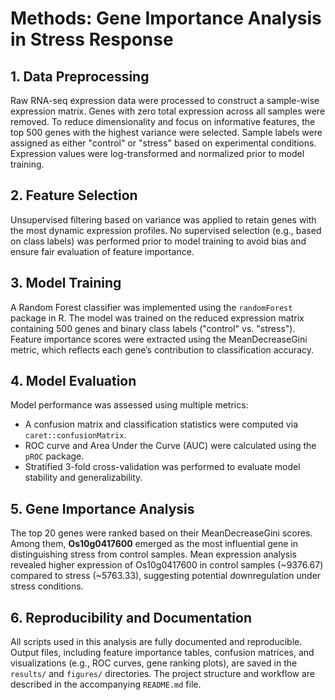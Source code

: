 # Methods: Gene Importance Analysis in Stress Response

## 1. Data Preprocessing

Raw RNA-seq expression data were processed to construct a sample-wise expression matrix. Genes with zero total expression across all samples were removed. To reduce dimensionality and focus on informative features, the top 500 genes with the highest variance were selected. Sample labels were assigned as either "control" or "stress" based on experimental conditions. Expression values were log-transformed and normalized prior to model training.

## 2. Feature Selection

Unsupervised filtering based on variance was applied to retain genes with the most dynamic expression profiles. No supervised selection (e.g., based on class labels) was performed prior to model training to avoid bias and ensure fair evaluation of feature importance.

## 3. Model Training

A Random Forest classifier was implemented using the `randomForest` package in R. The model was trained on the reduced expression matrix containing 500 genes and binary class labels ("control" vs. "stress"). Feature importance scores were extracted using the MeanDecreaseGini metric, which reflects each gene’s contribution to classification accuracy.

## 4. Model Evaluation

Model performance was assessed using multiple metrics:

- A confusion matrix and classification statistics were computed via `caret::confusionMatrix`.  
- ROC curve and Area Under the Curve (AUC) were calculated using the `pROC` package.  
- Stratified 3-fold cross-validation was performed to evaluate model stability and generalizability.

## 5. Gene Importance Analysis

The top 20 genes were ranked based on their MeanDecreaseGini scores. Among them, **Os10g0417600** emerged as the most influential gene in distinguishing stress from control samples. Mean expression analysis revealed higher expression of Os10g0417600 in control samples (~9376.67) compared to stress (~5763.33), suggesting potential downregulation under stress conditions.

## 6. Reproducibility and Documentation

All scripts used in this analysis are fully documented and reproducible. Output files, including feature importance tables, confusion matrices, and visualizations (e.g., ROC curves, gene ranking plots), are saved in the `results/` and `figures/` directories. The project structure and workflow are described in the accompanying `README.md` file.




